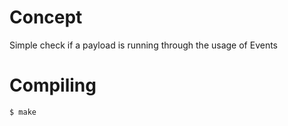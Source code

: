 # Concept

Simple check if a payload is running through the usage of Events

# Compiling

```bash
$ make
```